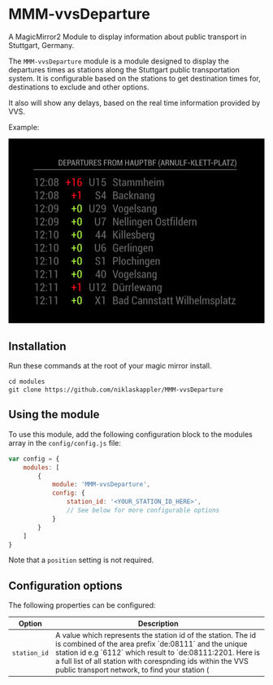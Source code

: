 # MMM-vvsDeparture
A MagicMirror2 Module to display information about public transport in Stuttgart, Germany.

The `MMM-vvsDeparture` module is a module designed to display the departures times as stations along the Stuttgart public transportation system.
 It is configurable based on the stations to get destination times for, destinations to exclude and other options.

It also will show any delays, based on the real time information provided by VVS.

Example:

![Full](example1.png)


## Installation
Run these commands at the root of your magic mirror install.

```shell
cd modules
git clone https://github.com/niklaskappler/MMM-vvsDeparture
```

## Using the module
To use this module, add the following configuration block to the modules array in the `config/config.js` file:
```js
var config = {
    modules: [
        {
            module: 'MMM-vvsDeparture',
            config: {
                station_id: '<YOUR_STATION_ID_HERE>',
                // See below for more configurable options
            }
        }
    ]
}
```

Note that a `position` setting is not required.

## Configuration options
The following properties can be configured:

<table width="100%">
	<thead>
		<tr>
			<th>Option</th>
			<th width="100%">Description</th>
		</tr>
	<thead>
	<tbody>
		<tr>
			<td><code>station_id</code></td>
			<td>A value which represents the station id of the station. The id is combined of the area prefix `de:08111` and the unique station id e.g `6112` which result to `de:08111:2201. Here is a full list of all station with corespnding ids within the VVS public transport network, to find your station (<a href="https://www.openvvs.de/dataset/1f7ec4c1-b590-4751-a25b-57ef988c14b6/resource/d87d1f01-5c14-4d08-8452-e405a6472ab4/download/vvs_haltestellen.csv</a>).   
				<br><br><b>Possible values:</b> <code>integer</code>
				<br><b>Default value:</b> <code>de:08111:6112</code>
			</td>
		</tr>
		<tr>
			<td><code>station_name</code></td>
			<td>The displayed name for your station.
				<br><br><b>Possible values:</b> <code>string</code>
				<br><b>Default value:</b> <code>undefined</code>
			</td>
		</tr>
		<tr>
			<td><code>maximumEntries</code></td>
      		<td>Number of departure entries which will be shown.
				<br><br><b>Possible values:</b> <code>integer</code>
				<br><b>Default value:</b> <code>6</code>
			</td>
		</tr>
		<tr>
			<td>
			    <code>reloadInterval</code>
			</td>
     		 <td>The refresh rate departure entries will be updated in milliseconds. 
      			<br><br><b>Possible values:</b> <code>integer</code>
				<br><b>Default value:</b> <code>1 * 60 * 1000</code> e.q. one minute
			</td>
		</tr>
		<tr>
			<td>
			    <code>colorDelay</code>
			</td>
     		 <td>Define if the delay value should be colorized.
      			<br><br><b>Possible values:</b> <code>boolean</code>
				<br><b>Default value:</b> <code>true</code>
			</td>
		</tr>
		<tr>
			<td>
			    <code>colorNoDelay</code>
			</td>
     		 <td>Define if the no delay value should be colorized.
      			<br><br><b>Possible values:</b> <code>boolean</code>
				<br><b>Default value:</b> <code>true</code>
			</td>
		</tr>
		<tr>
			<td>
			    <code>number</code>
			</td>
     		 <td>Define the lane number which should be displayed. With this you can hide numbers you don't want to see.
      			<br><br><b>Possible values:</b> <code>String</code> / <code>Array</code> / <code>Function</code> 
				<br><b>Default value:</b> <code>undefined</code>
			</td>
		</tr>
		<tr>
			<td>
			    <code>direction</code>
			</td>
     		 <td>Define the lane direction which should be displayed. With this you can hide numbers you don't wont to see.
      			<br><br><b>Possible values:</b> <code>String</code> / <code>Array</code> / <code>Function</code> 
				<br><b>Default value:</b> <code>undefined</code>
			</td>
		</tr>
	</tbody>
</table>

